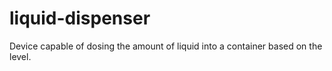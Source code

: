 # liquid-dispenser
Device capable of dosing the amount of liquid into a container based on the level.
